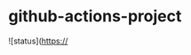 # github-actions-project
![status]([https://](https://github.com/Valandr/github-actions-project/worflows/main.yml/badge.svg)
